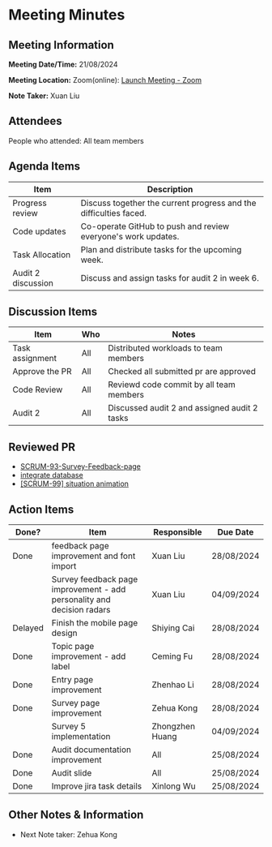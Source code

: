 # Meeting Minutes

## Meeting Information

**Meeting Date/Time:** 21/08/2024 

**Meeting Location:** Zoom(online): [Launch Meeting - Zoom](https://anu.zoom.us/j/82320892529?pwd=r1sFRKhalHhXKuCi4eFE72RrBUwuor.1) 

**Note Taker:** Xuan Liu

## Attendees

People who attended: All team members

## Agenda Items

| Item               | Description                                                       |
| ------------------ | ----------------------------------------------------------------- |
| Progress review    | Discuss together the current progress and the difficulties faced. |
| Code updates       | Co-operate GitHub to push and review everyone's work updates.     |
| Task Allocation    | Plan and distribute tasks for the upcoming week.                  |
| Audit 2 discussion | Discuss and assign tasks for audit 2 in week 6.                   |

## Discussion Items

| Item            | Who | Notes                                        |
| --------------- | --- | -------------------------------------------- |
| Task assignment | All | Distributed workloads to team members        |
| Approve the PR  | All | Checked all submitted pr are approved        |
| Code Review     | All | Reviewd code commit by all team members      |
| Audit 2         | All | Discussed audit 2 and assigned audit 2 tasks |

## Reviewed PR

- [SCRUM-93-Survey-Feedback-page](https://github.com/24-S1-2-C-Moral-Decisions/moral-front-end/pull/19)
- [integrate database](https://github.com/24-S1-2-C-Moral-Decisions/moral-front-end/pull/18)
- [[SCRUM-99] situation animation](https://github.com/24-S1-2-C-Moral-Decisions/moral-front-end/actions/runs/10483420872)

## Action Items

| Done? | Item                                                                   | Responsible     | Due Date   |
| ----- | ---------------------------------------------------------------------- | --------------- | ---------- |
| Done  | feedback page improvement and font import                              | Xuan Liu        | 28/08/2024 |
|       | Survey feedback page improvement - add personality and decision radars | Xuan Liu        | 04/09/2024 |
|Delayed| Finish the mobile page design                                          | Shiying Cai     | 28/08/2024 |
| Done  | Topic page improvement - add label                                     | Ceming Fu       | 28/08/2024 |
| Done  | Entry page improvement                                                 | Zhenhao Li      | 28/08/2024 |
| Done  | Survey page improvement                                                | Zehua Kong      | 28/08/2024 |
|       | Survey 5 implementation                                                | Zhongzhen Huang | 04/09/2024 |
| Done  | Audit documentation improvement                                        | All             | 25/08/2024 |
| Done  | Audit slide                                                            | All             | 25/08/2024 |
| Done  | Improve jira task details                                              | Xinlong Wu      | 25/08/2024 |

## Other Notes & Information

- Next Note taker: Zehua Kong
